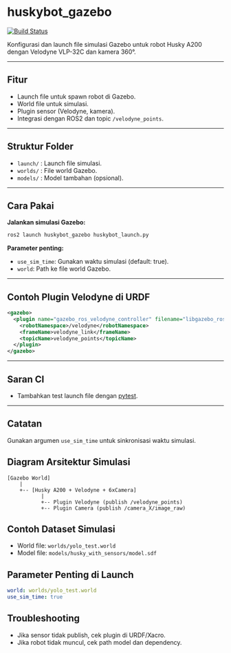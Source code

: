 # huskybot_gazebo

[![Build Status](https://github.com/yourusername/huskybot/actions/workflows/ci.yml/badge.svg)](https://github.com/yourusername/huskybot/actions)

Konfigurasi dan launch file simulasi Gazebo untuk robot Husky A200 dengan Velodyne VLP-32C dan kamera 360°.

---

## Fitur
- Launch file untuk spawn robot di Gazebo.
- World file untuk simulasi.
- Plugin sensor (Velodyne, kamera).
- Integrasi dengan ROS2 dan topic `/velodyne_points`.

---

## Struktur Folder
- `launch/` : Launch file simulasi.
- `worlds/` : File world Gazebo.
- `models/` : Model tambahan (opsional).

---

## Cara Pakai

**Jalankan simulasi Gazebo:**
```sh
ros2 launch huskybot_gazebo huskybot_launch.py
```

**Parameter penting:**
- `use_sim_time`: Gunakan waktu simulasi (default: true).
- `world`: Path ke file world Gazebo.

---

## Contoh Plugin Velodyne di URDF
```xml
<gazebo>
  <plugin name="gazebo_ros_velodyne_controller" filename="libgazebo_ros_velodyne_laser.so">
    <robotNamespace>/velodyne</robotNamespace>
    <frameName>velodyne_link</frameName>
    <topicName>velodyne_points</topicName>
  </plugin>
</gazebo>
```

---

## Saran CI
- Tambahkan test launch file dengan [pytest](https://docs.pytest.org/en/stable/).

---

## Catatan
Gunakan argumen `use_sim_time` untuk sinkronisasi waktu simulasi.

## Diagram Arsitektur Simulasi

```
[Gazebo World]
    |
    +-- [Husky A200 + Velodyne + 6xCamera]
           |
           +-- Plugin Velodyne (publish /velodyne_points)
           +-- Plugin Camera (publish /camera_X/image_raw)
```

## Contoh Dataset Simulasi

- World file: `worlds/yolo_test.world`
- Model file: `models/husky_with_sensors/model.sdf`

## Parameter Penting di Launch

```yaml
world: worlds/yolo_test.world
use_sim_time: true
```

## Troubleshooting

- Jika sensor tidak publish, cek plugin di URDF/Xacro.
- Jika robot tidak muncul, cek path model dan dependency.